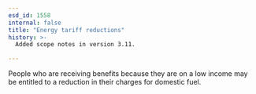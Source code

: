 ```yaml
---
esd_id: 1558
internal: false
title: "Energy tariff reductions"
history: >-
  Added scope notes in version 3.11.

---
```


People who are receiving benefits because they are on a low income may be entitled to a reduction in their charges for domestic fuel.

